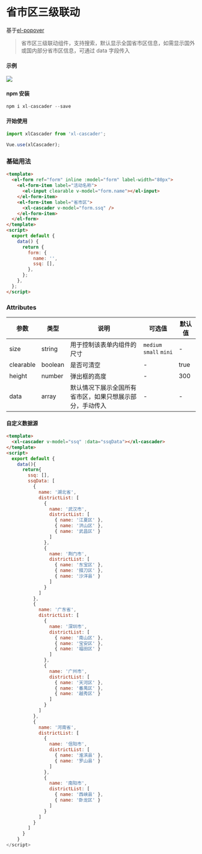 # 省市区三级联动

基于[el-popover](https://element.eleme.cn/#/zh-CN/component/popover)

> 省市区三级联动组件，支持搜索，默认显示全国省市区信息，如需显示国外或国内部分省市区信息，可通过 data 字段传入

#### 示例

<img src="https://xilanjs.com/images/component/cascader.gif">

#### npm 安装

```js
npm i xl-cascader --save
```

#### 开始使用

```js
import xlCascader from 'xl-cascader';

Vue.use(xlCascader);
```

### 基础用法

```html
<template>
  <el-form ref="form" inline :model="form" label-width="80px">
    <el-form-item label="活动名称">
      <el-input clearable v-model="form.name"></el-input>
    </el-form-item>
    <el-form-item label="省市区">
      <xl-cascader v-model="form.ssq" />
    </el-form-item>
  </el-form>
</template>
<script>
  export default {
    data() {
      return {
        form: {
          name: '',
          ssq: [],
        },
      };
    },
  };
</script>
```

### Attributes

| 参数      | 类型    | 说明                                                     | 可选值                  | 默认值 |
| --------- | ------- | -------------------------------------------------------- | ----------------------- | ------ |
| size      | string  | 用于控制该表单内组件的尺寸                               | `medium` `small` `mini` | -      |
| clearable | boolean | 是否可清空                                               | -                       | true   |
| height    | number  | 弹出框的高度                                             | -                       | 300    |
| data      | array   | 默认情况下展示全国所有省市区，如果只想展示部分，手动传入 | -                       | -      |

#### 自定义数据源

```html
<template>
  <xl-cascader v-model="ssq" :data="ssqData"></xl-cascader>
</template>
<script>
  export default {
    data(){
      return{
        ssq: [],
        ssqData: [
          {
            name: '湖北省',
            districtList: [
              {
                name: '武汉市',
                districtList: [
                  { name: '江夏区' },
                  { name: '洪山区' },
                  { name: '武昌区' }
                ]
              },
              {
                name: '荆门市',
                districtList: [
                  { name: '东宝区' },
                  { name: '掇刀区' },
                  { name: '沙洋县' }
                ]
              }
            ]
          },
          {
            name: '广东省',
            districtList: [
              {
                name: '深圳市',
                districtList: [
                  { name: '南山区' },
                  { name: '宝安区' },
                  { name: '福田区' }
                ]
              },
              {
                name: '广州市',
                districtList: [
                  { name: '天河区' },
                  { name: '番禺区' },
                  { name: '越秀区' }
                ]
              }
            ]
          },
          {
            name: '河南省',
            districtList: [
              {
                name: '信阳市',
                districtList: [
                  { name: '淮滨县' },
                  { name: '罗山县' }
                ]
              },
              {
                name: '南阳市',
                districtList: [
                  { name: '西峡县' },
                  { name: '卧龙区' }
                ]
              }
            ]
          }
        ]
      }
    }
</script>
```
